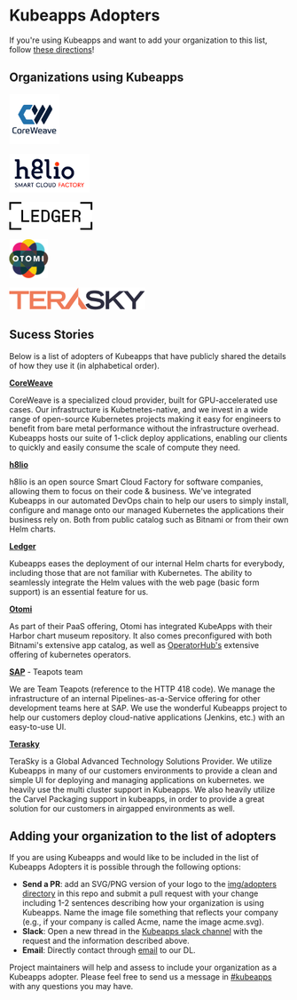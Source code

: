 # Kubeapps Adopters

If you're using Kubeapps and want to add your organization to this list, follow [these directions](#adding-your-organization-to-the-list-of-adopters)!

## Organizations using Kubeapps

<a href="https://www.coreweave.com/" border="0" target="_blank"><img alt="CoreWeave" src="./site/content/docs/latest/img/adopters/coreweave.svg" height="90" style="background-color: #FFF;"></a>

<a href="https://h8l.io/" border="0" target="_blank"><img alt="h8lio" src="./site/content/docs/latest/img/adopters/h8lio.svg" height="70" style="background-color: #FFF;"></a>

<a href="https://www.ledger.com/" border="0" target="_blank"><img alt="Ledger" src="./site/content/docs/latest/img/adopters/ledger.svg" height="50" style="background-color: #FFF;"></a>

<a href="https://otomi.io/" border="0" target="_blank"><img alt="Otomi" src="./site/content/docs/latest/img/adopters/otomi.svg" height="70" style="background-color: #FFF;"></a>

<a href="https://www.terasky.com/" border="0" target="_blank"><img alt="Terasky" src="./site/content/docs/latest/img/adopters/terasky.svg" height="40" style="background-color: #FFF;"></a>

## Sucess Stories

Below is a list of adopters of Kubeapps that have publicly shared the details of how they use it (in alphabetical order).

**[CoreWeave](https://www.coreweave.com/)**

CoreWeave is a specialized cloud provider, built for GPU-accelerated use cases. Our infrastructure is Kubetnetes-native, and we invest in a wide range of open-source Kubernetes projects making it easy for engineers to benefit from bare metal performance without the infrastructure overhead. Kubeapps hosts our suite of 1-click deploy applications, enabling our clients to quickly and easily consume the scale of compute they need.

**[h8lio](https://h8l.io/)**

h8lio is an open source Smart Cloud Factory for software companies, allowing them to focus on their code & business. We've integrated Kubeapps in our automated DevOps chain to help our users to simply install, configure and manage onto our managed Kubernetes the applications their business rely on. Both from public catalog such as Bitnami or from their own Helm charts.

**[Ledger](https://www.ledger.com/)**

Kubeapps eases the deployment of our internal Helm charts for everybody, including those that are not familiar with Kubernetes. The ability to seamlessly integrate the Helm values with the web page (basic form support) is an essential feature for us.

**[Otomi](https://otomi.io/)**

As part of their PaaS offering, Otomi has integrated KubeApps with their Harbor chart museum repository. It also comes preconfigured with both Bitnami's extensive app catalog, as well as [OperatorHub's](https://operatorhub.io) extensive offering of kubernetes operators.

**[SAP](https://www.sap.com/)** - Teapots team

We are Team Teapots (reference to the HTTP 418 code). We manage the infrastructure of an internal Pipelines-as-a-Service offering for other development teams here at SAP. We use the wonderful Kubeapps project to help our customers deploy cloud-native applications (Jenkins, etc.) with an easy-to-use UI.

**[Terasky](https://www.terasky.com/)**

TeraSky is a Global Advanced Technology Solutions Provider. We utilize Kubeapps in many of our customers environments to provide a clean and simple UI for deploying and managing applications on kubernetes. we heavily use the multi cluster support in Kubeapps. We also heavily utilize the Carvel Packaging support in kubeapps, in order to provide a great solution for our customers in airgapped environments as well.

## Adding your organization to the list of adopters

If you are using Kubeapps and would like to be included in the list of Kubeapps Adopters it is possible through the following options:

- **Send a PR**: add an SVG/PNG version of your logo to the [img/adopters directory](./site/content/docs/latest/img/adopters/) in this repo and submit a pull request with your change including 1-2 sentences describing how your organization is using Kubeapps. Name the image file something that reflects your company (e.g., if your company is called Acme, name the image acme.svg).
- **Slack**: Open a new thread in the [Kubeapps slack channel](https://kubernetes.slack.com/messages/kubeapps) with the request and the information described above.
- **Email**: Directly contact through [email](mailto:tanzu-kubeapps-team@vmware.com) to our DL.

Project maintainers will help and assess to include your organization as a Kubeapps adopter. Please feel free to send us a message in [#kubeapps](https://kubernetes.slack.com/messages/kubeapps) with any questions you may have.
